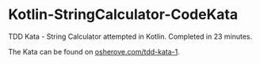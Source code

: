# Kotlin-StringCalculator-CodeKata
TDD Kata - String Calculator attempted in Kotlin. 
Completed in 23 minutes.

The Kata can be found on [osherove.com/tdd-kata-1](http://osherove.com/tdd-kata-1/).
